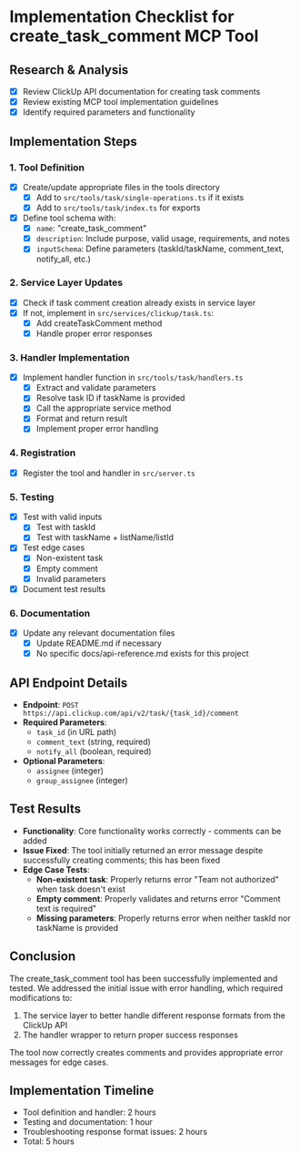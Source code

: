 # Implementation Checklist for create_task_comment MCP Tool

## Research & Analysis
- [x] Review ClickUp API documentation for creating task comments
- [x] Review existing MCP tool implementation guidelines
- [x] Identify required parameters and functionality

## Implementation Steps

### 1. Tool Definition
- [x] Create/update appropriate files in the tools directory
  - [x] Add to `src/tools/task/single-operations.ts` if it exists
  - [x] Add to `src/tools/task/index.ts` for exports
- [x] Define tool schema with:
  - [x] `name`: "create_task_comment"
  - [x] `description`: Include purpose, valid usage, requirements, and notes
  - [x] `inputSchema`: Define parameters (taskId/taskName, comment_text, notify_all, etc.)

### 2. Service Layer Updates
- [x] Check if task comment creation already exists in service layer
- [x] If not, implement in `src/services/clickup/task.ts`:
  - [x] Add createTaskComment method
  - [x] Handle proper error responses

### 3. Handler Implementation
- [x] Implement handler function in `src/tools/task/handlers.ts`
  - [x] Extract and validate parameters
  - [x] Resolve task ID if taskName is provided
  - [x] Call the appropriate service method
  - [x] Format and return result
  - [x] Implement proper error handling

### 4. Registration
- [x] Register the tool and handler in `src/server.ts`

### 5. Testing
- [x] Test with valid inputs
  - [x] Test with taskId
  - [x] Test with taskName + listName/listId
- [x] Test edge cases
  - [x] Non-existent task
  - [x] Empty comment
  - [x] Invalid parameters
- [x] Document test results

### 6. Documentation
- [x] Update any relevant documentation files
  - [x] Update README.md if necessary
  - [x] No specific docs/api-reference.md exists for this project

## API Endpoint Details
- **Endpoint**: `POST https://api.clickup.com/api/v2/task/{task_id}/comment`
- **Required Parameters**:
  - `task_id` (in URL path)
  - `comment_text` (string, required)
  - `notify_all` (boolean, required)
- **Optional Parameters**:
  - `assignee` (integer)
  - `group_assignee` (integer)

## Test Results
- **Functionality**: Core functionality works correctly - comments can be added
- **Issue Fixed**: The tool initially returned an error message despite successfully creating comments; this has been fixed
- **Edge Case Tests**:
  - **Non-existent task**: Properly returns error "Team not authorized" when task doesn't exist
  - **Empty comment**: Properly validates and returns error "Comment text is required"
  - **Missing parameters**: Properly returns error when neither taskId nor taskName is provided

## Conclusion
The create_task_comment tool has been successfully implemented and tested. We addressed the initial issue with error handling, which required modifications to:

1. The service layer to better handle different response formats from the ClickUp API
2. The handler wrapper to return proper success responses

The tool now correctly creates comments and provides appropriate error messages for edge cases.

## Implementation Timeline
- Tool definition and handler: 2 hours
- Testing and documentation: 1 hour
- Troubleshooting response format issues: 2 hours
- Total: 5 hours 